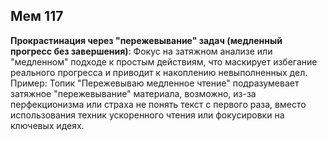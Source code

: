 ## Мем 117

**Прокрастинация через "пережевывание" задач (медленный прогресс без завершения)**: Фокус на затяжном анализе или "медленном" подходе к простым действиям, что маскирует избегание реального прогресса и приводит к накоплению невыполненных дел. Пример: Топик "Пережевываю медленное чтение" подразумевает затяжное "пережевывание" материала, возможно, из-за перфекционизма или страха не понять текст с первого раза, вместо использования техник ускоренного чтения или фокусировки на ключевых идеях.